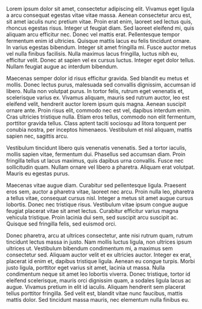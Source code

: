 
Lorem ipsum dolor sit amet, consectetur adipiscing elit. Vivamus eget ligula a arcu consequat egestas vitae vitae massa. Aenean consectetur arcu est, sit amet iaculis nunc pretium vitae. Proin erat enim, laoreet sed lectus quis, rhoncus egestas risus. Integer ut feugiat diam. Sed laoreet eleifend mi, quis aliquam arcu efficitur nec. Donec vel mattis erat. Pellentesque tempor fermentum enim id ultricies. Quisque mattis lacus eu felis tincidunt ornare. In varius egestas bibendum. Integer sit amet fringilla mi. Fusce auctor metus vel nulla finibus facilisis. Nulla maximus lacus fringilla, luctus nibh eu, efficitur velit. Donec at sapien vel ex cursus luctus. Integer eget dolor tellus. Nullam feugiat augue ac interdum bibendum.

Maecenas semper dolor id risus efficitur gravida. Sed blandit eu metus et mollis. Donec lectus purus, malesuada sed convallis dignissim, accumsan id libero. Nulla non volutpat purus. In tortor felis, rutrum eget venenatis et, scelerisque varius ex. Vivamus aliquam, mauris sed rutrum auctor, leo est eleifend velit, hendrerit auctor lorem ipsum quis magna. Aenean suscipit ornare ante. Proin risus elit, commodo nec est vel, dapibus interdum enim. Cras ultricies tristique nulla. Etiam eros tellus, commodo non elit fermentum, porttitor gravida tellus. Class aptent taciti sociosqu ad litora torquent per conubia nostra, per inceptos himenaeos. Vestibulum et nisl aliquam, mattis sapien nec, sagittis arcu.

Vestibulum tincidunt libero quis venenatis venenatis. Sed a tortor iaculis, mollis sapien vitae, fermentum dui. Phasellus sed accumsan diam. Proin fringilla tellus ut lacus maximus, quis dapibus urna convallis. Fusce nec sollicitudin quam. Nullam ornare vel libero a pharetra. Aliquam erat volutpat. Mauris eu egestas purus.

Maecenas vitae augue diam. Curabitur sed pellentesque ligula. Praesent eros sem, auctor a pharetra vitae, laoreet nec arcu. Proin nulla leo, pharetra a tellus vitae, consequat cursus nisl. Integer a metus sit amet augue cursus lobortis. Donec nec tristique risus. Vestibulum vitae ipsum congue augue feugiat placerat vitae sit amet lectus. Curabitur efficitur varius magna vehicula tristique. Proin lacinia dui sem, sed suscipit arcu suscipit ac. Quisque sed fringilla felis, sed euismod orci.

Donec pharetra, arcu at ultrices consectetur, ante nisi rutrum quam, rutrum tincidunt lectus massa in justo. Nam mollis luctus ligula, non ultrices ipsum ultrices ut. Vestibulum bibendum condimentum mi, a maximus sem consectetur sed. Aliquam auctor velit et ex ultricies auctor. Integer ex erat, placerat id enim et, dapibus tristique ligula. Aenean eu congue turpis. Morbi justo ligula, porttitor eget varius sit amet, lacinia ut massa. Nulla condimentum neque sit amet leo lobortis viverra. Donec tristique, tortor id eleifend scelerisque, mauris orci dignissim quam, a sodales ligula lacus ac augue. Vivamus pretium in elit id iaculis. Aliquam hendrerit sem placerat tellus porttitor fringilla. Sed velit est, blandit vitae nunc faucibus, mattis mattis dolor. Sed tincidunt massa mauris, nec elementum nulla finibus eu.